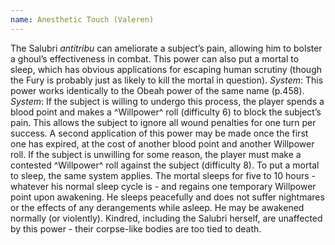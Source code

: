 ```yaml
---
name: Anesthetic Touch (Valeren)
---
```


The Salubri <i>antitribu</i> can ameliorate a subject’s pain, allowing him to bolster a ghoul’s effectiveness in combat. This power can also put a mortal to sleep, which has obvious applications for escaping human scrutiny (though the Fury is probably just as likely to kill the mortal in question).
_System_: This power works identically to the Obeah power of the same name (p.458).
_System_: If the subject is willing to undergo this process, the player spends a blood point and makes a ^Willpower^ roll (difficulty 6) to block the subject’s pain. This allows the subject to ignore all wound penalties for one turn per success. A second application of this power may be made once the first one has expired, at the cost of another blood point and another Willpower roll. If the subject is unwilling for some reason, the player must make a contested ^Willpower^ roll against the subject (difficulty 8). To put a mortal to sleep, the same system applies. The mortal sleeps for five to 10 hours - whatever his normal sleep cycle is - and regains one temporary Willpower point upon awakening. He sleeps peacefully and does not suffer nightmares or the effects of any derangements while asleep. He may be awakened normally (or violently). Kindred, including the Salubri herself, are unaffected by this power - their corpse-like bodies are too tied to death.